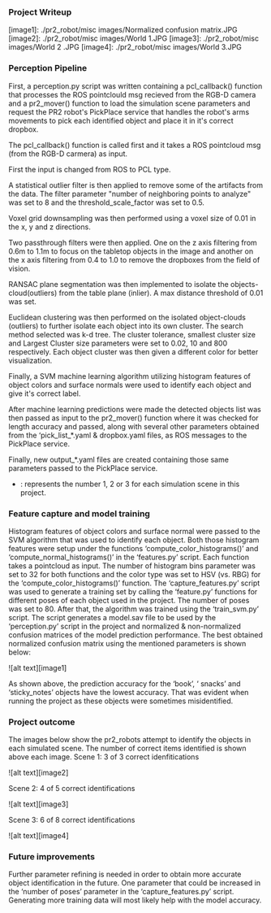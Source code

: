 
### Project Writeup

[//]: # (Image References)

[image1]: ./pr2_robot/misc images/Normalized confusion matrix.JPG
[image2]: ./pr2_robot/misc images/World 1.JPG
[image3]: ./pr2_robot/misc images/World 2 .JPG
[image4]: ./pr2_robot/misc images/World 3.JPG


### Perception Pipeline
First, a perception.py script was written containing a pcl_callback() function that processes the ROS pointclould msg recieved from the RGB-D camera and a pr2_mover() function to load the simulation scene parameters and request the PR2 robot's PickPlace service that handles the robot's arms movements to pick each identified object and place it in it's correct dropbox.

The pcl_callback() function is called first and it takes a ROS pointcloud msg (from the RGB-D carmera) as input.

First the input is changed from ROS to PCL type.

A statistical outlier filter is then applied to remove some of the artifacts from the data. The filter parameter "number of neighboring points to analyze" was set to 8 and the threshold_scale_factor was set to 0.5.

Voxel grid downsampling was then performed using a voxel size of 0.01 in the x, y and z directions.

Two passthrough filters were then applied. One on the z axis filtering from 0.6m to 1.1m to focus on the tabletop objects in the image and another on the x axis filtering from 0.4 to 1.0 to remove the dropboxes from the field of vision.

RANSAC plane segmentation was then implemented to isolate the objects-cloud(outliers) from the table plane (inlier). A max distance threshold of 0.01 was set.

Euclidean clustering was then performed on the isolated object-clouds (outliers) to further isolate each object into its own cluster. The search method selected was k-d tree. The cluster tolerance, smallest cluster size and Largest Cluster size parameters were set to 0.02, 10 and 800 respectively. Each object cluster was then given a different color for better visualization.

Finally, a SVM machine learning algorithm utilizing histogram features of object colors and surface normals were used to identify each object and give it's correct label.

After machine learning predictions were made the detected objects list was then passed as input to the pr2_mover() function where it was checked for length accuracy and passed, along with several other parameters obtained from the ‘pick_list_*.yaml & dropbox.yaml files, as ROS messages to the PickPlace service. 

Finally, new output_*.yaml files are created containing those same parameters passed to the PickPlace service. 

*  : represents the number 1, 2 or 3 for each simulation scene in this project.

### Feature capture and model training

Histogram features of object colors and surface normal were passed to the SVM algorithm that was used to identify each object.
Both those histogram features were setup under the functions ‘compute_color_histograms()’ and ‘compute_normal_histograms()’  in the ‘features.py’ script. Each function takes a pointcloud as input. The number of histogram bins parameter was set to 32 for both functions and the color type was set to HSV (vs. RBG) for the ‘compute_color_histograms()’ function.
The ‘capture_features.py’ script was used to generate a training set by calling the ‘feature.py’ functions for different poses of each object used in the project. The number of poses was set to 80.
After that, the algorithm was trained using the ‘train_svm.py’ script. The script generates a model.sav file to be used by the ‘perception.py’ script in the project and normalized & non-normalized confusion matrices of the model prediction performance. The best obtained normalized confusion matrix using the mentioned parameters is shown below:

![alt text][image1]

As shown above, the prediction accuracy for the ‘book’, ‘ snacks’ and ‘sticky_notes’ objects have the lowest accuracy.  That was evident when running the project as these objects were sometimes misidentified.
 
### Project outcome
The images below show the pr2_robots attempt to identify the objects in each simulated scene. The number of correct items identified is shown above each image.
Scene 1: 3 of 3 correct idenfitications

![alt text][image2]

Scene 2: 4 of 5 correct identifications

![alt text][image3]

Scene 3: 6 of 8 correct identifications

![alt text][image4]

### Future improvements

Further parameter refining is needed in order to obtain more accurate object identification in the future. One parameter that could be increased in the ‘number of poses’ parameter in the ‘capture_features.py’ script. Generating more training data will most likely help with the model accuracy.

